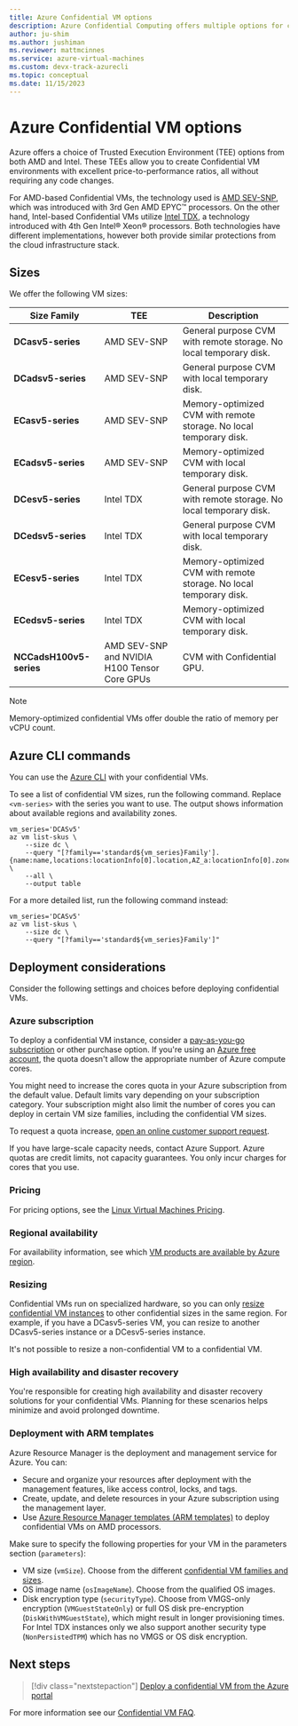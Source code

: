 ```yaml
---
title: Azure Confidential VM options
description: Azure Confidential Computing offers multiple options for confidential virtual machines on AMD and Intel processors.
author: ju-shim
ms.author: jushiman
ms.reviewer: mattmcinnes
ms.service: azure-virtual-machines
ms.custom: devx-track-azurecli
ms.topic: conceptual
ms.date: 11/15/2023
---
```


# Azure Confidential VM options

Azure offers a choice of Trusted Execution Environment (TEE) options from both AMD and Intel. These TEEs allow you to create Confidential VM environments with excellent price-to-performance ratios, all without requiring any code changes.

For AMD-based Confidential VMs, the technology used is [AMD SEV-SNP](https://www.amd.com/system/files/TechDocs/SEV-SNP-strengthening-vm-isolation-with-integrity-protection-and-more.pdf), which was introduced with 3rd Gen AMD EPYC™ processors. On the other hand, Intel-based Confidential VMs utilize [Intel TDX](https://cdrdv2-public.intel.com/690419/TDX-Whitepaper-February2022.pdf), a technology introduced with 4th Gen Intel® Xeon® processors. Both technologies have different implementations, however both provide similar protections from the cloud infrastructure stack.

## Sizes

We offer the following VM sizes:

| Size Family          | TEE | Description                                                                         |
| ------------------ | ------------ | ----------------------------------------------------------------------------------- |
| **DCasv5-series** | AMD SEV-SNP | General purpose CVM with remote storage. No local temporary disk.                  |
| **DCadsv5-series** | AMD SEV-SNP | General purpose CVM with local temporary disk.                                        |
| **ECasv5-series** | AMD SEV-SNP | Memory-optimized CVM with remote storage. No local temporary disk. |
| **ECadsv5-series** | AMD SEV-SNP | Memory-optimized CVM with local temporary disk.                      |
| **DCesv5-series** | Intel TDX | General purpose CVM with remote storage. No local temporary disk.                  |
| **DCedsv5-series** | Intel TDX | General purpose CVM with local temporary disk.                                        |
| **ECesv5-series** | Intel TDX | Memory-optimized CVM with remote storage. No local temporary disk. |
| **ECedsv5-series** | Intel TDX | Memory-optimized CVM with local temporary disk. |
| **NCCadsH100v5-series** | AMD SEV-SNP and NVIDIA H100 Tensor Core GPUs | CVM with Confidential GPU. | 

> [!NOTE]
> Memory-optimized confidential VMs offer double the ratio of memory per vCPU count.

## Azure CLI commands

You can use the [Azure CLI](/cli/azure/install-azure-cli) with your confidential VMs.

To see a list of confidential VM sizes, run the following command. Replace `<vm-series>` with the series you want to use. The output shows information about available regions and availability zones.

```azurecli-interactive
vm_series='DCASv5'
az vm list-skus \
    --size dc \
    --query "[?family=='standard${vm_series}Family'].{name:name,locations:locationInfo[0].location,AZ_a:locationInfo[0].zones[0],AZ_b:locationInfo[0].zones[1],AZ_c:locationInfo[0].zones[2]}" \
    --all \
    --output table
```

For a more detailed list, run the following command instead:

```azurecli-interactive
vm_series='DCASv5'
az vm list-skus \
    --size dc \
    --query "[?family=='standard${vm_series}Family']" 
```

## Deployment considerations

Consider the following settings and choices before deploying confidential VMs.

### Azure subscription

To deploy a confidential VM instance, consider a [pay-as-you-go subscription](/azure/virtual-machines/linux/azure-hybrid-benefit-linux) or other purchase option. If you're using an [Azure free account](https://azure.microsoft.com/free/), the quota doesn't allow the appropriate number of Azure compute cores.

You might need to increase the cores quota in your Azure subscription from the default value. Default limits vary depending on your subscription category. Your subscription might also limit the number of cores you can deploy in certain VM size families, including the confidential VM sizes. 

To request a quota increase, [open an online customer support request](../azure-portal/supportability/per-vm-quota-requests.md). 

If you have large-scale capacity needs, contact Azure Support. Azure quotas are credit limits, not capacity guarantees. You only incur charges for cores that you use.

### Pricing

For pricing options, see the [Linux Virtual Machines Pricing](https://azure.microsoft.com/pricing/details/virtual-machines/linux/). 

### Regional availability

For availability information, see which [VM products are available by Azure region](https://azure.microsoft.com/global-infrastructure/services/?products=virtual-machines).

### Resizing

Confidential VMs run on specialized hardware, so you can only [resize confidential VM instances](confidential-vm-faq.yml#can-i-convert-a-dcasv5-ecasv5-cvm-into-a-dcesv5-ecesv5-cvm-or-a-dcesv5-ecesv5-cvm-into-a-dcasv5-ecasv5-cvm-) to other confidential sizes in the same region. For example, if you have a DCasv5-series VM, you can resize to another DCasv5-series instance or a DCesv5-series instance. 

It's not possible to resize a non-confidential VM to a confidential VM.

### High availability and disaster recovery

You're responsible for creating high availability and disaster recovery solutions for your confidential VMs. Planning for these scenarios helps minimize and avoid prolonged downtime.

### Deployment with ARM templates

Azure Resource Manager is the deployment and management service for Azure. You can:

- Secure and organize your resources after deployment with the management features, like access control, locks, and tags. 
- Create, update, and delete resources in your Azure subscription using the management layer.
- Use [Azure Resource Manager templates (ARM templates)](../azure-resource-manager/templates/overview.md) to deploy confidential VMs on AMD processors.

Make sure to specify the following properties for your VM in the parameters section (`parameters`): 

- VM size (`vmSize`). Choose from the different [confidential VM families and sizes](#sizes).
- OS image name (`osImageName`). Choose from the qualified OS images. 
- Disk encryption type (`securityType`). Choose from VMGS-only encryption (`VMGuestStateOnly`) or full OS disk pre-encryption (`DiskWithVMGuestState`), which might result in longer provisioning times. For Intel TDX instances only we also support another security type (`NonPersistedTPM`) which has no VMGS or OS disk encryption.

## Next steps 

> [!div class="nextstepaction"]
> [Deploy a confidential VM from the Azure portal](quick-create-confidential-vm-portal.md)

For more information see our [Confidential VM FAQ](confidential-vm-faq.yml).
